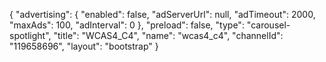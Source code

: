 {
    "advertising": {
        "enabled": false,
        "adServerUrl": null,
        "adTimeout": 2000,
        "maxAds": 100,
        "adInterval": 0
    },
    "preload": false,
    "type": "carousel-spotlight",
    "title": "WCAS4_C4",
    "name": "wcas4_c4",
    "channelId": "119658696",
    "layout": "bootstrap"
}